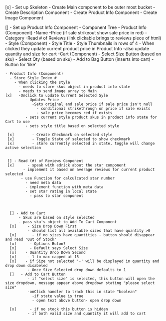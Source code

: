 [x] - Set up Skeleton
      - Create Main component to be outer most bucket
          - Create Description Component
          - Create Product Info Component
          - Create Image Component

[] - Set up Product Info Component
    - Component Tree
      - Product Info (Component)
        -Name
        -Price (if sale strikeout show sale price in red)
        -Category
        -Read # of Reviews (link clickable brings to reviews piece of html)
      - Style (Component)
        - Style Title
          - Style Thumbnails in rows of 4
            - When clicked they update current product price in Product Info
            -also update quantity and size for cart
      -Cart (Component)
        - Select Size Button (based on sku)
        - Select Qty (based on sku)
        - Add to Bag Button (inserts into cart)
        - Button for 'like'

    - Product Info (Component)
      - Store Style Index #
        - When clicking the style
          - needs to store skus object in product info state
          - needs to send image array to Main
    [x]   -Onclick to update Current Selected Syle
             - Updates Price
                -Sets original and sale price if sale price isn't null
                  - conditional strikethrough on price if sale exists
                  - sale price becomes red if exists
             - sets current style product skus in product info state for Cart to use
             - sets style title based on selected style

     [x]        - Create Checkmark on selected style
     [x]        - Toggle State of selected to show checkmark
     [x]        - store currently selected in state, toggle will change active selection


     [] - Read (#) of Reviews Component
     [x]      - speak with edrick about the star component
            - implement it based on average reviews for current product selected
           - use Function for calculcated star number
             - need meta data
             - implement function with meta data
             - set star rating in local state
               - pass to star component



      [] - Add to Cart
          - Skus are based on style selected
          - pass sku's object to Add To Cart Component
      [x]     - Size Drop Down First
              - should list all available sizes that have quantity >0
      [x]       - if no sizes have quantities - button should disappear and read 'Out of Stock'
      [x]      - Options Buton?
      [x]      - Default says Select Size
      [x]    - Quantity Drop Down Second
      [x]     - 1 to max capped at 15
      [x]    - if Size not selected '-' will be displayed in quantity and drop down disabeled
              - Once Size Selected drop down defaults to 1
      []   - Add to Cart Button
              - if "select size" is selected, this button will open the size dropdown, message appear above dropdown stating "please select size"
              -onClick handler to track this in state "boolean"
                -if state value is true
                - open text above button- open drop down

      [x]      - if no stock this button is hidden
              - if both valid size and quantity it will add to cart

